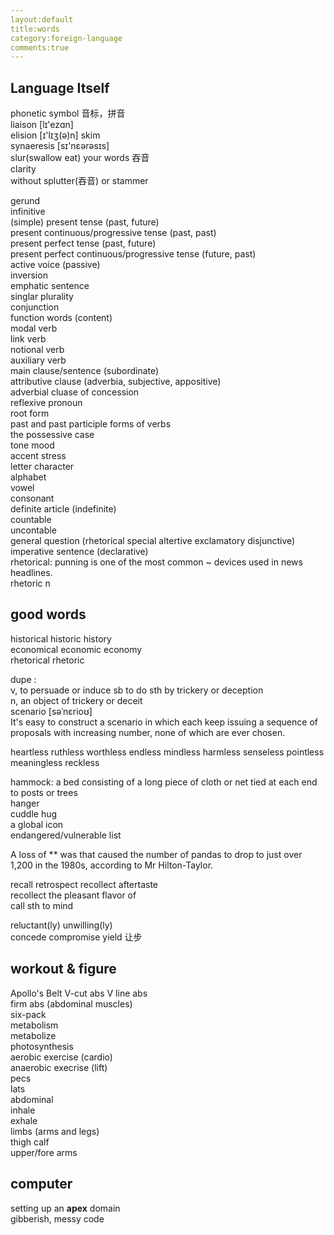 ```yaml
--- 
layout:default
title:words
category:foreign-language
comments:true
---
```



## Language Itself
phonetic symbol 音标，拼音  
liaison [lɪ'ezɑn]  
elision [ɪ'lɪʒ(ə)n] skim  
synaeresis [sɪ'nɛərəsɪs]  
slur(swallow eat) your words 吞音  
clarity  
without splutter(吞音) or stammer  

gerund  
infinitive  
(simple) present tense (past, future)  
present continuous/progressive tense (past, past)  
present perfect tense (past, future)  
present perfect continuous/progressive tense (future, past)  
active voice (passive)  
inversion  
emphatic sentence  
singlar plurality  
conjunction  
function words (content)  
modal verb  
link verb  
notional verb  
auxiliary verb  
main clause/sentence (subordinate)  
attributive clause (adverbia, subjective, appositive)  
adverbial cluase of concession  
reflexive pronoun  
root form  
past and past participle forms of verbs  
the possessive case  
tone mood  
accent stress  
letter character  
alphabet  
vowel  
consonant  
definite article (indefinite)  
countable  
uncontable  
general question (rhetorical special altertive exclamatory disjunctive)  
imperative sentence (declarative)  
rhetorical: punning is one of the most common ~ devices used in news headlines.  
rhetoric n  

## good words
historical historic history  
economical economic economy  
rhetorical rhetoric  

dupe :  
v, to persuade or induce sb to do sth by trickery or deception  
n, an object of trickery or deceit  
scenario [səˈnɛrioʊ]  
It's easy to construct a scenario in which each keep issuing a sequence of proposals with increasing number, none of which are ever chosen.  

heartless ruthless worthless endless mindless harmless senseless pointless meaningless reckless  

hammock: a bed consisting of a long piece of cloth or net tied at each end to posts or trees  
hanger  
cuddle hug  
a global icon  
endangered/vulnerable list  

A loss of ** was that caused the number of pandas to drop to just over 1,200 in the 1980s, according to Mr Hilton-Taylor.  

recall retrospect recollect aftertaste  
recollect the pleasant flavor of  
call sth to mind  

reluctant(ly) unwilling(ly)  
concede compromise yield 让步  


## workout & figure
Apollo's Belt  V-cut abs  V line abs  
firm abs (abdominal muscles)  
six-pack  
metabolism  
metabolize  
photosynthesis  
aerobic exercise (cardio)  
anaerobic execrise (lift)  
pecs  
lats  
abdominal  
inhale  
exhale  
limbs (arms and legs)  
thigh calf  
upper/fore arms  

## computer
setting up an **apex** domain  
gibberish, messy code  

